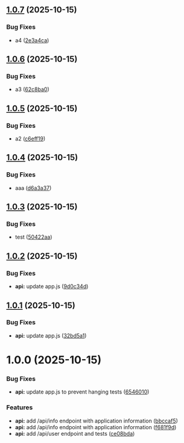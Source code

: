 ## [1.0.7](https://github.com/PapaIPapa/ci-cd-pipeline-project/compare/v1.0.6...v1.0.7) (2025-10-15)


### Bug Fixes

* a4 ([2e3a4ca](https://github.com/PapaIPapa/ci-cd-pipeline-project/commit/2e3a4ca8faa11cc4c327bcba8d0a624d542050ef))

## [1.0.6](https://github.com/PapaIPapa/ci-cd-pipeline-project/compare/v1.0.5...v1.0.6) (2025-10-15)


### Bug Fixes

* a3 ([62c8ba0](https://github.com/PapaIPapa/ci-cd-pipeline-project/commit/62c8ba0054c436f9d9f67bd4261533f22ed383b2))

## [1.0.5](https://github.com/PapaIPapa/ci-cd-pipeline-project/compare/v1.0.4...v1.0.5) (2025-10-15)


### Bug Fixes

* a2 ([c6eff19](https://github.com/PapaIPapa/ci-cd-pipeline-project/commit/c6eff19c5a5b5636ed0530305017b727732e0d6f))

## [1.0.4](https://github.com/PapaIPapa/ci-cd-pipeline-project/compare/v1.0.3...v1.0.4) (2025-10-15)


### Bug Fixes

* aaa ([d6a3a37](https://github.com/PapaIPapa/ci-cd-pipeline-project/commit/d6a3a37af61bbcda844569b15b3d79b43c098c6a))

## [1.0.3](https://github.com/PapaIPapa/ci-cd-pipeline-project/compare/v1.0.2...v1.0.3) (2025-10-15)


### Bug Fixes

* test ([50422aa](https://github.com/PapaIPapa/ci-cd-pipeline-project/commit/50422aae8a7e5d77b0a7c8db423287a077ba6009))

## [1.0.2](https://github.com/PapaIPapa/ci-cd-pipeline-project/compare/v1.0.1...v1.0.2) (2025-10-15)


### Bug Fixes

* **api:** update app.js ([9d0c34d](https://github.com/PapaIPapa/ci-cd-pipeline-project/commit/9d0c34d703134b1746095e8aa87fda8846bff573))

## [1.0.1](https://github.com/PapaIPapa/ci-cd-pipeline-project/compare/v1.0.0...v1.0.1) (2025-10-15)


### Bug Fixes

* **api:** update app.js ([32bd5a1](https://github.com/PapaIPapa/ci-cd-pipeline-project/commit/32bd5a1b0d8694c22d6f5a86738c3b182bb7e0c0))

# 1.0.0 (2025-10-15)


### Bug Fixes

* **api:** update app.js to prevent hanging tests ([6546010](https://github.com/PapaIPapa/ci-cd-pipeline-project/commit/654601025ffef7f555bc674db966c4be177a1688))


### Features

* **api:** add /api/info endpoint with application information ([bbccaf5](https://github.com/PapaIPapa/ci-cd-pipeline-project/commit/bbccaf5a8835913af83d4af819a353cbaf01aa03))
* **api:** add /api/info endpoint with application information ([f681f9d](https://github.com/PapaIPapa/ci-cd-pipeline-project/commit/f681f9d32236939770db6aa91942ccd22e264400))
* **api:** add /api/user endpoint and tests ([ce08bda](https://github.com/PapaIPapa/ci-cd-pipeline-project/commit/ce08bdafcc7ac646a6bb54276e6f93bb0a6f49d0))
